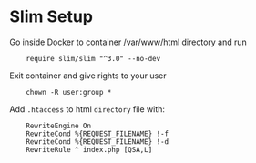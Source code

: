 
# Slim Setup

Go inside Docker to container /var/www/html directory and run 

        require slim/slim "^3.0" --no-dev

Exit container and give rights to your user

        chown -R user:group *

Add `.htaccess` to html `directory` file with:

        RewriteEngine On
        RewriteCond %{REQUEST_FILENAME} !-f
        RewriteCond %{REQUEST_FILENAME} !-d
        RewriteRule ^ index.php [QSA,L]

